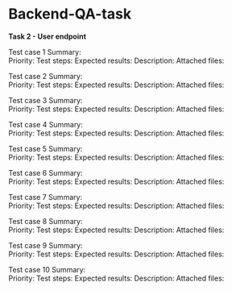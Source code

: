 # Backend-QA-task
**Task 2 - User endpoint**

Test case 1
Summary:  
Priority:
Test steps:
Expected results:
Description:
Attached files:

Test case 2
Summary:  
Priority:
Test steps:
Expected results:
Description:
Attached files:

Test case 3
Summary:  
Priority:
Test steps:
Expected results:
Description:
Attached files:

Test case 4
Summary:  
Priority:
Test steps:
Expected results:
Description:
Attached files:

Test case 5
Summary:  
Priority:
Test steps:
Expected results:
Description:
Attached files:

Test case 6
Summary:  
Priority:
Test steps:
Expected results:
Description:
Attached files:

Test case 7
Summary:  
Priority:
Test steps:
Expected results:
Description:
Attached files:

Test case 8
Summary:  
Priority:
Test steps:
Expected results:
Description:
Attached files:

Test case 9
Summary:  
Priority:
Test steps:
Expected results:
Description:
Attached files:

Test case 10
Summary:  
Priority:
Test steps:
Expected results:
Description:
Attached files:
